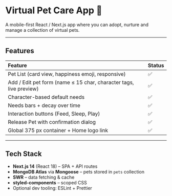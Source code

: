 # Virtual Pet Care App 🐾

A mobile-first React / Next.js app where you can adopt, nurture and manage a collection of virtual pets.


---

## Features

| Feature | Status |
| :--- | :--- |
| Pet List (card view, happiness emoji, responsive) | ✅ |
| Add / Edit pet form (name ≤ 15 char, character tags, live preview) | ✅ |
| Character-based default needs | ✅ |
| Needs bars + decay over time | ✅ |
| Interaction buttons (Feed, Sleep, Play) | ✅ |
| Release Pet with confirmation dialog | ✅ |
| Global 375 px container + Home logo link | ✅ |

---

## Tech Stack

* **Next.js 14** (React 18) – SPA + API routes  
* **MongoDB Atlas** via **Mongoose** – pets stored in `pets` collection  
* **SWR** – data fetching & cache  
* **styled-components** – scoped CSS  
* Optional dev tooling: ESLint + Prettier
